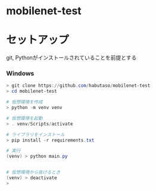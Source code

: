 # mobilenet-test

# セットアップ
git, Pythonがインストールされていることを前提とする


### Windows
```powershell
> git clone https://github.com/habutaso/mobilenet-test
> cd mobilenet-test

# 仮想環境を作成
> python -m venv venv

# 仮想環境を起動
> . venv/Scripts/activate

# ライブラリをインストール
> pip install -r requirements.txt

# 実行
(venv) > python main.py


# 仮想環境から抜けるとき
(venv) > deactivate
> 
```
